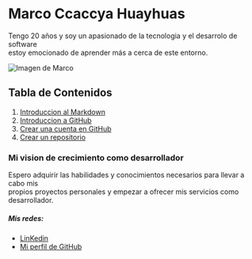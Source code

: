 # Marco Ccaccya Huayhuas
Tengo 20 años y soy un apasionado de la tecnologia y el desarrolo de software  
estoy emocionado de aprender más a cerca de este entorno.

![Imagen de Marco](https://lh3.googleusercontent.com/a/ACg8ocImBiVKQTNST8Se63mqZw3lZzMZKKKJv2Khmkricv26WK1Nzzcj=s360-c-no)

## Tabla de Contenidos

1. [Introduccion al Markdown](#Introduccion)
2. [Introduccion a GitHub](#Introduccion)
3. [Crear una cuenta en GitHub](#Crear-cuenta-en-github)
4. [Crear un repositorio](#Crear-repositorio-en-github)

### Mi vision de crecimiento como desarrollador

Espero adquirir las habilidades y conocimientos necesarios para llevar a cabo mis  
propios proyectos personales y empezar a ofrecer mis servicios como desarrollador.

##### Mis redes:

- [LinKedin](#linkedin)
- [Mi perfil de GitHub](#GitHub)


